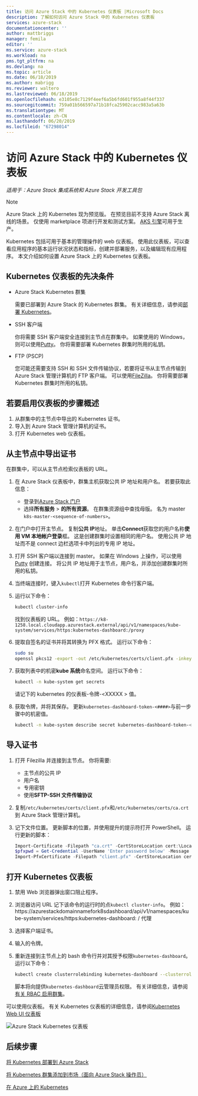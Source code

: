 ```yaml
---
title: 访问 Azure Stack 中的 Kubernetes 仪表板 |Microsoft Docs
description: 了解如何访问 Azure Stack 中的 Kubernetes 仪表板
services: azure-stack
documentationcenter: ''
author: mattbriggs
manager: femila
editor: ''
ms.service: azure-stack
ms.workload: na
pms.tgt_pltfrm: na
ms.devlang: na
ms.topic: article
ms.date: 06/18/2019
ms.author: mabrigg
ms.reviewer: waltero
ms.lastreviewed: 06/18/2019
ms.openlocfilehash: e3105e8c7129f4eef6a5b6fd601f955a8f44f337
ms.sourcegitcommit: 759a01b566597a71b18fca25902cacc983a5a63b
ms.translationtype: MT
ms.contentlocale: zh-CN
ms.lasthandoff: 06/20/2019
ms.locfileid: "67298014"
---
```

# <a name="access-the-kubernetes-dashboard-in-azure-stack"></a>访问 Azure Stack 中的 Kubernetes 仪表板 

*适用于：Azure Stack 集成系统和 Azure Stack 开发工具包* 
> [!Note]   
> Azure Stack 上的 Kubernetes 现为预览版。 在预览目前不支持 Azure Stack 离线的场景。 仅使用 marketplace 项进行开发和测试方案。 [AKS 引擎](https://github.com/Azure/aks-engine/blob/master/docs/topics/azure-stack.md)可用于生产。

Kubernetes 包括可用于基本的管理操作的 web 仪表板。 使用此仪表板，可以查看应用程序的基本运行状况状态和指标，创建并部署服务，以及编辑现有应用程序。 本文介绍如何设置 Azure Stack 上的 Kubernetes 仪表板。

## <a name="prerequisites-for-kubernetes-dashboard"></a>Kubernetes 仪表板的先决条件

* Azure Stack Kubernetes 群集

    需要已部署到 Azure Stack 的 Kubernetes 群集。 有关详细信息，请参阅[部署 Kubernetes](azure-stack-solution-template-kubernetes-deploy.md)。

* SSH 客户端

    你将需要 SSH 客户端安全连接到主节点在群集中。 如果使用的 Windows，则可以使用[Putty](https://docs.microsoft.com/azure/marketplace/cloud-partner-portal/virtual-machine/cpp-connect-vm)。 你将需要部署 Kubernetes 群集时所用的私钥。

* FTP (PSCP)

    您可能还需要支持 SSH 和 SSH 文件传输协议，若要将证书从主节点传输到 Azure Stack 管理计算机的 FTP 客户端。 可以使用[FileZilla](https://filezilla-project.org/download.php?type=client)。 你将需要部署 Kubernetes 群集时所用的私钥。

## <a name="overview-of-steps-to-enable-dashboard"></a>若要启用仪表板的步骤概述

1.  从群集中的主节点中导出的 Kubernetes 证书。 
2.  导入到 Azure Stack 管理计算机的证书。
2.  打开 Kubernetes web 仪表板。 

## <a name="export-certificate-from-the-master"></a>从主节点中导出证书 

在群集中，可以从主节点检索仪表板的 URL。

1. 在 Azure Stack 仪表板中，群集主机获取公共 IP 地址和用户名。 若要获取此信息：

    - 登录到[Azure Stack 门户](https://portal.local.azurestack.external/)
    - 选择**所有服务** > **的所有资源**。 在群集资源组中查找母版。 名为 master `k8s-master-<sequence-of-numbers>`。 

2. 在门户中打开主节点。 复制**公共 IP**地址。 单击**Connect**获取您的用户名称**使用 VM 本地帐户登录**框。 这是创建群集时设置相同的用户名。 使用公共 IP 地址而不是 connect 边栏选项卡中列出的专用 IP 地址。

3.  打开 SSH 客户端以连接到 master。 如果在 Windows 上操作，可以使用 [Putty](https://docs.microsoft.com/azure/marketplace/cloud-partner-portal/virtual-machine/cpp-connect-vm) 创建连接。 将公共 IP 地址用于主节点，用户名，并添加创建群集时所用的私钥。

4.  当终端连接时，键入`kubectl`打开 Kubernetes 命令行客户端。

5. 运行以下命令：

    ```Bash   
    kubectl cluster-info 
    ``` 
    找到仪表板的 URL。 例如：`https://k8-1258.local.cloudapp.azurestack.external/api/v1/namespaces/kube-system/services/https:kubernetes-dashboard:/proxy`

6.  提取自签名的证书并将其转换为 PFX 格式。 运行以下命令：

    ```Bash  
    sudo su 
    openssl pkcs12 -export -out /etc/kubernetes/certs/client.pfx -inkey /etc/kubernetes/certs/client.key  -in /etc/kubernetes/certs/client.crt -certfile /etc/kubernetes/certs/ca.crt 
    ```

7.  获取列表中的机密**kube 系统**命名空间。 运行以下命令：

    ```Bash  
    kubectl -n kube-system get secrets
    ```

    请记下的 kubernetes 的仪表板-令牌-\<XXXXX > 值。 

8.  获取令牌，并将其保存。 更新`kubernetes-dashboard-token-<####>`与前一步骤中的机密值。

    ```Bash  
    kubectl -n kube-system describe secret kubernetes-dashboard-token-<####>| awk '$1=="token:"{print $2}' 
    ```

## <a name="import-the-certificate"></a>导入证书

1. 打开 Filezilla 并连接到主节点。 你将需要:

    - 主节点的公共 IP
    - 用户名
    - 专用密钥
    - 使用**SFTP-SSH 文件传输协议**

2. 复制`/etc/kubernetes/certs/client.pfx`和`/etc/kubernetes/certs/ca.crt`到 Azure Stack 管理计算机。

3. 记下文件位置。 更新脚本的位置，并使用提升的提示符打开 PowerShell。 运行更新的脚本：  

    ```powershell   
    Import-Certificate -Filepath "ca.crt" -CertStoreLocation cert:\LocalMachine\Root 
    $pfxpwd = Get-Credential -UserName 'Enter password below' -Message 'Enter password below' 
    Import-PfxCertificate -Filepath "client.pfx" -CertStoreLocation cert:\CurrentUser\My -Password $pfxpwd.Password 
    ``` 

## <a name="open-the-kubernetes-dashboard"></a>打开 Kubernetes 仪表板 

1. 禁用 Web 浏览器弹出窗口阻止程序。

2. 浏览器访问 URL 记下该命令的运行时的点`kubectl cluster-info`。 例如： https:\//azurestackdomainnamefork8sdashboard/api/v1/namespaces/kube-system/services/https:kubernetes-dashboard: / 代理 
3. 选择客户端证书。
4. 输入的令牌。 
5. 重新连接到主节点上的 bash 命令行并对其授予权限`kubernetes-dashboard`。 运行以下命令：

    ```Bash  
    kubectl create clusterrolebinding kubernetes-dashboard --clusterrole=cluster-admin --serviceaccount=kube-system:kubernetes-dashboard 
    ``` 

    脚本将向提供`kubernetes-dashboard`云管理员权限。 有关详细信息，请参阅[有关 RBAC 启用群集](https://docs.microsoft.com/azure/aks/kubernetes-dashboard)。

可以使用仪表板。 有关 Kubernetes 仪表板的详细信息，请参阅[Kubernetes Web UI 仪表板](https://kubernetes.io/docs/tasks/access-application-cluster/web-ui-dashboard/) 

![Azure Stack Kubernetes 仪表板](media/azure-stack-solution-template-kubernetes-dashboard/azure-stack-kub-dashboard.png)

## <a name="next-steps"></a>后续步骤 

[将 Kubernetes 部署到 Azure Stack](azure-stack-solution-template-kubernetes-deploy.md)  

[将 Kubernetes 群集添加到市场（面向 Azure Stack 操作员）](../operator/azure-stack-solution-template-kubernetes-cluster-add.md)  

[在 Azure 上的 Kubernetes](https://docs.microsoft.com/azure/container-service/kubernetes/container-service-kubernetes-walkthrough)  
